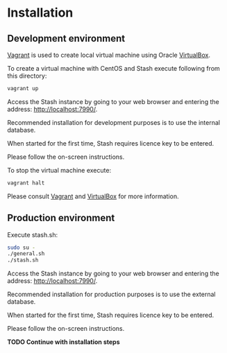 Installation
============

Development environment
-----------------------

[Vagrant](http://www.vagrantup.com/) is used to create local virtual machine using Oracle [VirtualBox](https://www.virtualbox.org/).

To create a virtual machine with CentOS and Stash execute following from this directory:

```bash
vagrant up
```

Access the Stash instance by going to your web browser and entering the address: [http://localhost:7990/](http://localhost:7990/).

Recommended installation for development purposes is to use the internal database.

When started for the first time, Stash requires licence key to be entered.

Please follow the on-screen instructions.

To stop the virtual machine execute:

```bash
vagrant halt
```

Please consult [Vagrant](http://www.vagrantup.com/) and [VirtualBox](https://www.virtualbox.org/) for more information.

Production environment
----------------------

Execute stash.sh:

```bash
sudo su -
./general.sh
./stash.sh
```

Access the Stash instance by going to your web browser and entering the address: [http://localhost:7990/](http://localhost:7990/).

Recommended installation for production purposes is to use the external database.

When started for the first time, Stash requires licence key to be entered.

Please follow the on-screen instructions.

**TODO Continue with installation steps**
